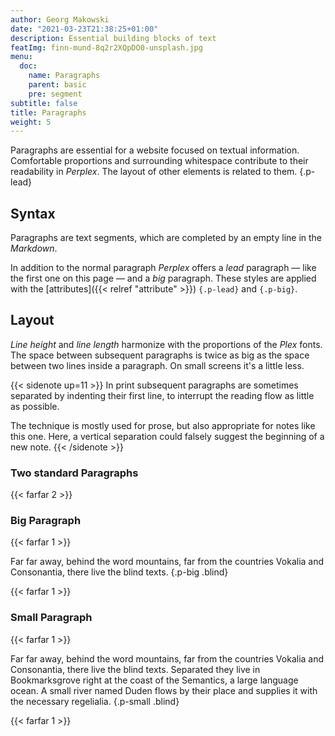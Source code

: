 ```yaml
---
author: Georg Makowski
date: "2021-03-23T21:38:25+01:00"
description: Essential building blocks of text
featImg: finn-mund-8q2r2XQpDO0-unsplash.jpg
menu:
  doc:
    name: Paragraphs
    parent: basic
    pre: segment
subtitle: false
title: Paragraphs
weight: 5
---
```


Paragraphs are essential for a website focused on textual information. Comfortable proportions and surrounding whitespace contribute to their readability in _Perplex_. The layout of other elements is related to them.
{.p-lead} <!--more-->

## Syntax

Paragraphs are text segments, which are completed by an empty line in the _Markdown_.

In addition to the normal paragraph _Perplex_ offers a *lead* paragraph — like the first one on this page — and a *big* paragraph. These styles are applied with the [attributes]({{< relref "attribute" >}}) `{.p-lead}` and `{.p-big}`.

## Layout

*Line height* and *line length* harmonize with the proportions of the *Plex* fonts. The space between subsequent paragraphs is twice as big as the space between two lines inside a paragraph. On small screens it's a little less.

{{< sidenote up=11 >}}
In print subsequent paragraphs are sometimes separated by indenting their first line, to interrupt the reading flow as little as possible.

The technique is mostly used for prose, but also appropriate for notes like this one. Here, a vertical separation could falsely suggest the beginning of a new note.
{{< /sidenote >}}

### Two standard Paragraphs

{{< farfar 2 >}}

### Big Paragraph

{{< farfar 1 >}}

Far far away, behind the word mountains, far from the countries Vokalia and Consonantia, there live the blind texts.
{.p-big .blind}

{{< farfar 1 >}}

### Small Paragraph

{{< farfar 1 >}}

Far far away, behind the word mountains, far from the countries Vokalia and Consonantia, there live the blind texts. Separated they live in Bookmarksgrove right at the coast of the Semantics, a large language ocean. A small river named Duden flows by their place and supplies it with the necessary regelialia.
{.p-small .blind}

{{< farfar 1 >}}
